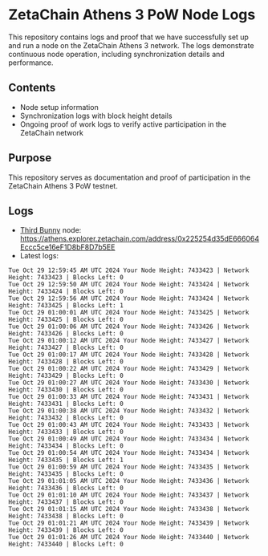 # ZetaChain Athens 3 PoW Node Logs
This repository contains logs and proof that we have successfully set up and run a node on the ZetaChain Athens 3 network. The logs demonstrate continuous node operation, including synchronization details and performance.

## Contents
- Node setup information
- Synchronization logs with block height details
- Ongoing proof of work logs to verify active participation in the ZetaChain network

## Purpose
This repository serves as documentation and proof of participation in the ZetaChain Athens 3 PoW testnet.

## Logs

- [Third Bunny](https://thirdbunny.xyz/) node: https://athens.explorer.zetachain.com/address/0x225254d35dE666064Eccc5ce16eF1D8bF8D7b5EE
- Latest logs:
```
Tue Oct 29 12:59:45 AM UTC 2024 Your Node Height: 7433423 | Network Height: 7433423 | Blocks Left: 0
Tue Oct 29 12:59:50 AM UTC 2024 Your Node Height: 7433424 | Network Height: 7433424 | Blocks Left: 0
Tue Oct 29 12:59:56 AM UTC 2024 Your Node Height: 7433424 | Network Height: 7433425 | Blocks Left: 1
Tue Oct 29 01:00:01 AM UTC 2024 Your Node Height: 7433425 | Network Height: 7433425 | Blocks Left: 0
Tue Oct 29 01:00:06 AM UTC 2024 Your Node Height: 7433426 | Network Height: 7433426 | Blocks Left: 0
Tue Oct 29 01:00:12 AM UTC 2024 Your Node Height: 7433427 | Network Height: 7433427 | Blocks Left: 0
Tue Oct 29 01:00:17 AM UTC 2024 Your Node Height: 7433428 | Network Height: 7433428 | Blocks Left: 0
Tue Oct 29 01:00:22 AM UTC 2024 Your Node Height: 7433429 | Network Height: 7433429 | Blocks Left: 0
Tue Oct 29 01:00:27 AM UTC 2024 Your Node Height: 7433430 | Network Height: 7433430 | Blocks Left: 0
Tue Oct 29 01:00:33 AM UTC 2024 Your Node Height: 7433431 | Network Height: 7433431 | Blocks Left: 0
Tue Oct 29 01:00:38 AM UTC 2024 Your Node Height: 7433432 | Network Height: 7433432 | Blocks Left: 0
Tue Oct 29 01:00:43 AM UTC 2024 Your Node Height: 7433433 | Network Height: 7433433 | Blocks Left: 0
Tue Oct 29 01:00:49 AM UTC 2024 Your Node Height: 7433434 | Network Height: 7433434 | Blocks Left: 0
Tue Oct 29 01:00:54 AM UTC 2024 Your Node Height: 7433434 | Network Height: 7433435 | Blocks Left: 1
Tue Oct 29 01:00:59 AM UTC 2024 Your Node Height: 7433435 | Network Height: 7433435 | Blocks Left: 0
Tue Oct 29 01:01:05 AM UTC 2024 Your Node Height: 7433436 | Network Height: 7433436 | Blocks Left: 0
Tue Oct 29 01:01:10 AM UTC 2024 Your Node Height: 7433437 | Network Height: 7433437 | Blocks Left: 0
Tue Oct 29 01:01:15 AM UTC 2024 Your Node Height: 7433438 | Network Height: 7433438 | Blocks Left: 0
Tue Oct 29 01:01:21 AM UTC 2024 Your Node Height: 7433439 | Network Height: 7433439 | Blocks Left: 0
Tue Oct 29 01:01:26 AM UTC 2024 Your Node Height: 7433440 | Network Height: 7433440 | Blocks Left: 0
```

